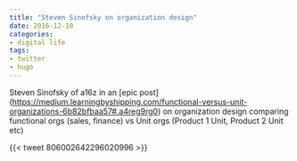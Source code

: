 ```yaml
---
title: "Steven Sinofsky on organization design"
date: 2016-12-10
categories:
- digital life
tags:
- twitter
- hugo
---
```

Steven Sinofsky of a16z in an [epic post] (https://medium.learningbyshipping.com/functional-versus-unit-organizations-6b82bfbaa57#.a4reg9rg0) on organization design comparing functional orgs (sales, finance) vs Unit orgs (Product 1 Unit, Product 2 Unit etc)
<!--more-->
{{< tweet 806002642296020996 >}}